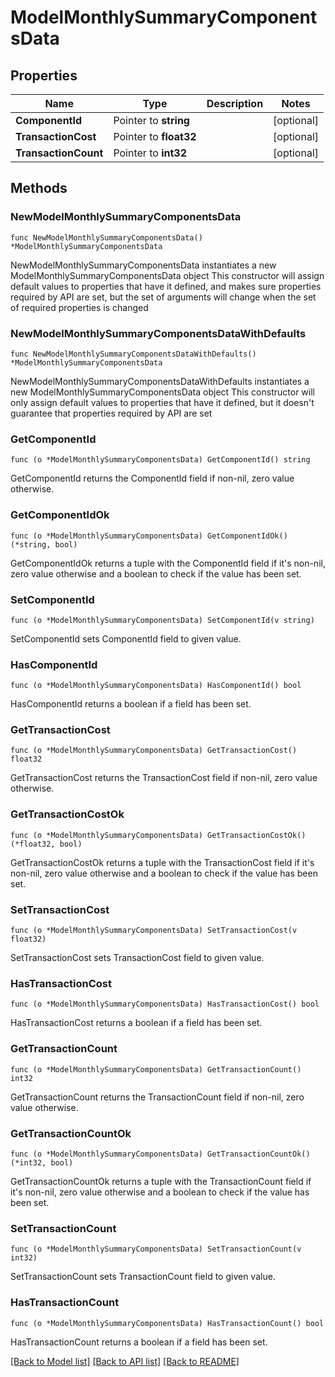 # ModelMonthlySummaryComponentsData

## Properties

Name | Type | Description | Notes
------------ | ------------- | ------------- | -------------
**ComponentId** | Pointer to **string** |  | [optional] 
**TransactionCost** | Pointer to **float32** |  | [optional] 
**TransactionCount** | Pointer to **int32** |  | [optional] 

## Methods

### NewModelMonthlySummaryComponentsData

`func NewModelMonthlySummaryComponentsData() *ModelMonthlySummaryComponentsData`

NewModelMonthlySummaryComponentsData instantiates a new ModelMonthlySummaryComponentsData object
This constructor will assign default values to properties that have it defined,
and makes sure properties required by API are set, but the set of arguments
will change when the set of required properties is changed

### NewModelMonthlySummaryComponentsDataWithDefaults

`func NewModelMonthlySummaryComponentsDataWithDefaults() *ModelMonthlySummaryComponentsData`

NewModelMonthlySummaryComponentsDataWithDefaults instantiates a new ModelMonthlySummaryComponentsData object
This constructor will only assign default values to properties that have it defined,
but it doesn't guarantee that properties required by API are set

### GetComponentId

`func (o *ModelMonthlySummaryComponentsData) GetComponentId() string`

GetComponentId returns the ComponentId field if non-nil, zero value otherwise.

### GetComponentIdOk

`func (o *ModelMonthlySummaryComponentsData) GetComponentIdOk() (*string, bool)`

GetComponentIdOk returns a tuple with the ComponentId field if it's non-nil, zero value otherwise
and a boolean to check if the value has been set.

### SetComponentId

`func (o *ModelMonthlySummaryComponentsData) SetComponentId(v string)`

SetComponentId sets ComponentId field to given value.

### HasComponentId

`func (o *ModelMonthlySummaryComponentsData) HasComponentId() bool`

HasComponentId returns a boolean if a field has been set.

### GetTransactionCost

`func (o *ModelMonthlySummaryComponentsData) GetTransactionCost() float32`

GetTransactionCost returns the TransactionCost field if non-nil, zero value otherwise.

### GetTransactionCostOk

`func (o *ModelMonthlySummaryComponentsData) GetTransactionCostOk() (*float32, bool)`

GetTransactionCostOk returns a tuple with the TransactionCost field if it's non-nil, zero value otherwise
and a boolean to check if the value has been set.

### SetTransactionCost

`func (o *ModelMonthlySummaryComponentsData) SetTransactionCost(v float32)`

SetTransactionCost sets TransactionCost field to given value.

### HasTransactionCost

`func (o *ModelMonthlySummaryComponentsData) HasTransactionCost() bool`

HasTransactionCost returns a boolean if a field has been set.

### GetTransactionCount

`func (o *ModelMonthlySummaryComponentsData) GetTransactionCount() int32`

GetTransactionCount returns the TransactionCount field if non-nil, zero value otherwise.

### GetTransactionCountOk

`func (o *ModelMonthlySummaryComponentsData) GetTransactionCountOk() (*int32, bool)`

GetTransactionCountOk returns a tuple with the TransactionCount field if it's non-nil, zero value otherwise
and a boolean to check if the value has been set.

### SetTransactionCount

`func (o *ModelMonthlySummaryComponentsData) SetTransactionCount(v int32)`

SetTransactionCount sets TransactionCount field to given value.

### HasTransactionCount

`func (o *ModelMonthlySummaryComponentsData) HasTransactionCount() bool`

HasTransactionCount returns a boolean if a field has been set.


[[Back to Model list]](../README.md#documentation-for-models) [[Back to API list]](../README.md#documentation-for-api-endpoints) [[Back to README]](../README.md)


